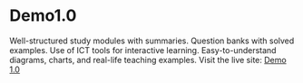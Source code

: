 # Demo1.0
Well-structured study modules with summaries.  Question banks with solved examples.  Use of ICT tools for interactive learning.  Easy-to-understand diagrams, charts, and real-life teaching examples.
Visit the live site: [Demo 1.0](https://devloperavi.github.io/Demo1.0/) 

